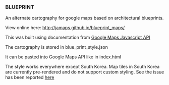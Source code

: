 ### BLUEPRINT

An alternate cartography for google maps based on architectural blueprints.

View online here: http://jamaps.github.io/blueprint_maps/

This was built using documentation from [Google Maps Javascript API](https://developers.google.com/maps/documentation/javascript/3.exp/reference)

The cartography is stored in blue_print_style.json

It can be pasted into Google Maps API like in index.html

The style works everywhere except South Korea.  Map tiles in South Korea are currently pre-rendered and do not support custom styling.  See the issue has been reported [here](https://developers.google.com/maps/documentation/javascript/3.exp/reference)
